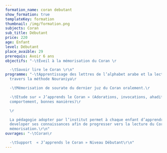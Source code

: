 ```yaml
---
formation_name: coran debutant
show_formation: true
templateKey: formation
thumbnail: /img/formation.png
subjects: Coran
sub_title: Débutant
price: 220
age: Enfant
level: Débutant
place_avaible: 29
prerequis: Avoir 6 ans
objectifs: "-\tÉveil à la mémorisation du Coran \r

  -\tSavoir lire le Coran \r\n"
programme: "-\tApprentissage des lettres de l’alphabet arabe et la lecture à
  travers la méthode Nouraniya\r

  -\tMémorisation de sourate du dernier juz du Coran oralement.\r

  -\tEtude sur « J’apprends le Coran » (Adorations, invocations, ahadith,
  comportement, bonnes manières)\r

  \r

  La pédagogie adopter par l’institut permet à chaque enfant d’apprendre et de
  developer ses connaissances afin de progresser vers la lecture du Coran et sa
  mémorisation.\r\n"
ouvrages: "-\tCoran\r

  -\tSupport  « J’apprends le Coran » Niveau Débutant\r\n"
---
```

